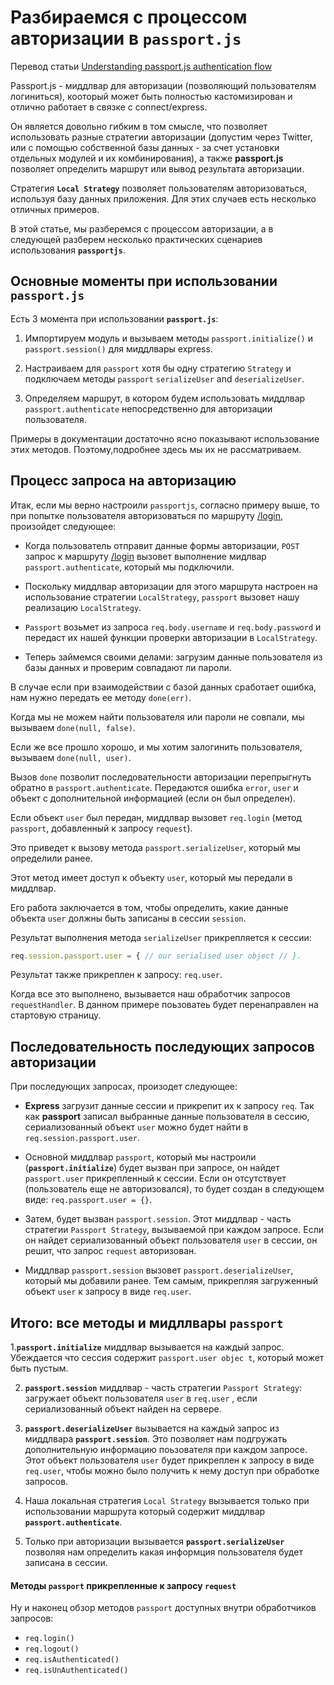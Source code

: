 # Разбираемся с процессом авторизации в `passport.js`

Перевод статьи [Understanding passport.js authentication flow](http://toon.io/understanding-passportjs-authentication-flow/)

Passport.js - миддлвар для авторизации (позволяющий пользователям логиниться), кооторый может быть полностью кастомизирован и отлично работает в связке с connect/express.

Он является довольно гибким в том смысле, что позволяет использовать разные стратегии авторизации (допустим через Twitter, или с помощью собственной базы данных - за счет установки отдельных модулей и их комбинирования), а также __passport.js__ позволяет определить маршрут или вывод результата авторизации.

Стратегия __`Local Strategy`__ позволяет пользователям авторизоваться, используя базу данных приложения. Для этих случаев есть несколько отличных примеров.

В этой статье, мы разберемся с процессом авторизации, а в следующей разберем несколько практических сценариев использования __`passportjs`__.


## Основные моменты при использовании `passport.js`

Есть 3 момента при использовании __`passport.js`__:

1. Импортируем модуль и вызываем методы `passport.initialize()` и `passport.session()` для миддлвары express.
    
2. Настраиваем для `passport` хотя бы одну стратегию `Strategy` и подключаем методы `passport` `serializeUser` and `deserializeUser`.
    
3. Определяем маршрут, в котором будем использовать миддлвар `passport.authenticate` непосредственно для авторизации пользователя.

Примеры в документации достаточно ясно показывают использование этих методов. Поэтому,подробнее здесь мы их не рассматриваем.

## Процесс запроса на авторизацию

Итак, если мы верно настроили `passportjs`, согласно примеру выше, то при попытке пользователя авторизоваться по маршруту [/login](/login), произойдет следующее:

* Когда пользователь отправит данные формы авторизации, `POST` запрос к маршруту [/login](/login) вызовет выполнение мидлвар `passport.authenticate`, который мы подключили.
    
* Поскольку миддлвар авторизации для этого маршрута настроен на использование стратегии `LocalStrategy`, `passport` вызовет нашу реализацию `LocalStrategy`.
    
* `Passport` возьмет из запроса `req.body.username` и `req.body.password` и передаст их нашей функции проверки авторизации в `LocalStrategy`.
    
* Теперь займемся своими делами: загрузим данные пользователя из базы данных и проверим совпадают ли пароли.
    
В случае если при взаимодействии с базой данных сработает ошибка, нам нужно передать ее методу `done(err)`. 

Когда мы не можем найти пользователя или пароли не совпали, мы вызываем `done(null, false)`. 

Если же все прошло хорошо, и мы хотим залогинить пользователя, вызываем `done(null, user)`.

Вызов `done` позволит последовательности авторизации перепрыгнуть обратно в `passport.authenticate`. Передаются ошибка `error`, `user` и объект с дополнительной информацией (если он был определен).

Если объект `user` был передан, миддлвар  вызовет `req.login` (метод `passport`, добавленный к запросу `request`).

Это приведет к вызову  метода `passport.serializeUser`, который мы определили ранее. 

Этот метод имеет доступ к объекту `user`, который мы передали в миддлвар.

Его работа заключается в том, чтобы определить, какие данные объекта `user` должны быть записаны в сессии `session`. 

Результат выполнения метода `serializeUser` прикрепляется к сессии: 

```js
req.session.passport.user = { // our serialised user object // }.
```

Результат также прикреплен к запросу: `req.user`.

Когда все это выполнено, вызывается наш обработчик запросов `requestHandler`. В данном примере поьзоватеь будет перенаправлен на стартовую страницу.

## Последовательность последующих запросов авторизации

При последующих запросах, произодет следующее:

* __Express__ загрузит данные сессии и прикрепит их к запросу `req`. Так как __passport__ записал выбранные данные пользователя в сессию, сериализованный объект `user` можно будет найти в `req.session.passport.user`.

* Основной миддлвар `passport`, который мы настроили (__`passport.initialize`__) будет вызван при запросе, он найдет `passport.user` прикрепленный к сессии. Если он отсутствует (пользователь еще не авторизовался), то будет создан в следующем виде: `req.passport.user = {}`.

* Затем, будет вызван `passport.session`. Этот миддлвар - часть стратегии `Passport Strategy`, вызываемой при каждом запросе. Если он найдет сериализованный объект пользователя `user` в сессии, он решит, что запрос `request` авторизован.

* Миддлвар `passport.session` вызовет `passport.deserializeUser`, который мы добавили ранее. Тем самым, прикрепляя загруженный объект `user` к запросу в виде `req.user`.

## Итого: все методы и мидллвары `passport`

1.__`passport.initialize`__ миддлвар вызывается на каждый запрос. Убеждается что сессия содержит `passport.user objec t`, который может быть пустым.

2. __`passport.session`__ миддлвар - часть стратегии `Passport Strategy`: загружает объект пользователя `user` в `req.user` , если сериализованный объект найден на сервере.

3. __`passport.deserializeUser`__ вызывается на каждый запрос из миддлвара __`passport.session`__. Это позволяет нам подгружать дополнительную информацию поьзователя при каждом запросе. Этот объект пользователя `user` будет прикреплен к запросу в виде `req.user`, чтобы можно было получить к нему доступ при обработке запросов.

4. Наша локальная стратегия `Local Strategy` вызывается только при использовании маршрута который содержит миддлвар __`passport.authenticate`__.

5. Только при авторизации вызывается __`passport.serializeUser`__ позволяя нам определить какая информция пользователя будет записана в сессии.

#### Методы `passport` прикрепленные к запросу  `request`

Ну и наконец обзор методов `passport` доступных внутри обработчиков запросов:

* `req.login()`
* `req.logout()`
* `req.isAuthenticated()`
* `req.isUnAuthenticated()`

